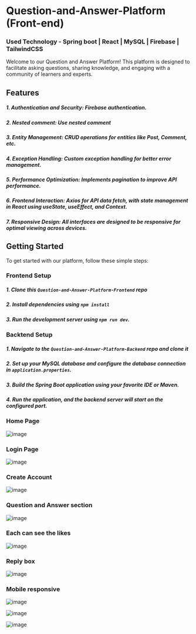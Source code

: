 #     Question-and-Answer-Platform (Front-end)

### Used Technology -  Spring boot | React | MySQL | Firebase | TailwindCSS

Welcome to our Question and Answer Platform! This platform is designed to facilitate asking questions, sharing knowledge, and engaging with a community of learners and experts.

## Features
##### 1. Authentication and Security: Firebase authentication.
##### 2. Nested comment: Use nested comment
##### 3. Entity Management: CRUD operations for entities like Post, Comment, etc.
##### 4. Exception Handling: Custom exception handling for better error management.
##### 5. Performance Optimization: Implements pagination to improve API performance.
##### 6. Frontend Interaction: Axios for API data fetch, with state management in React using useState, useEffect, and Context.
##### 7. Responsive Design: All interfaces are designed to be responsive for optimal viewing across devices.

## Getting Started
To get started with our platform, follow these simple steps:
### Frontend Setup
##### 1. Clone this `Question-and-Answer-Platform-Frontend` repo
##### 2. Install dependencies using `npm install`
##### 3. Run the development server using `npm run dev`.

### Backtend Setup
##### 1. Navigate to the `Question-and-Answer-Platform-Backend` repo and clone it
##### 2. Set up your MySQL database and configure the database connection in `application.properties`.
##### 3. Build the Spring Boot application using your favorite IDE or Maven.
##### 4. Run the application, and the backend server will start on the configured port.

### Home Page
![image](https://github.com/LakshanChinthaka/Question-and-Answer-Platform-Frontend/assets/115285758/11a96199-a947-4f1f-84bc-eee83e4e645b)

### Login Page
![image](https://github.com/LakshanChinthaka/Question-and-Answer-Platform-Frontend/assets/115285758/551631e7-43c4-4779-bd9d-5ffa7f06ec3e)

### Create Account
![image](https://github.com/LakshanChinthaka/Question-and-Answer-Platform-Frontend/assets/115285758/2962c1a3-91ba-4cab-9abf-e8cb3d24385a)

###  Question and Answer section
![image](https://github.com/LakshanChinthaka/Question-and-Answer-Platform-Frontend/assets/115285758/259e2d42-91ee-4a5d-b182-858afc086d81)

### Each can see the likes 
![image](https://github.com/LakshanChinthaka/Question-and-Answer-Platform-Frontend/assets/115285758/3fea4281-68c3-44d2-b9ef-9878ba18d966)

### Reply box
![image](https://github.com/LakshanChinthaka/Question-and-Answer-Platform-Frontend/assets/115285758/72588970-c717-408a-94c6-5e1cbf1968fd)

### Mobile responsive
![image](https://github.com/LakshanChinthaka/Question-and-Answer-Platform-Frontend/assets/115285758/65accb9c-ecdd-48df-abe9-27450430bd54)

![image](https://github.com/LakshanChinthaka/Question-and-Answer-Platform-Frontend/assets/115285758/62ab4c6d-2961-458a-b1c8-f9d02194989c)

![image](https://github.com/LakshanChinthaka/Question-and-Answer-Platform-Frontend/assets/115285758/71aa4db4-9926-4c4c-ac23-b8609fd45dd7)




